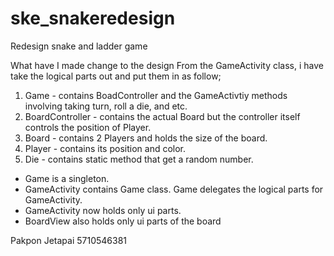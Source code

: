 # ske_snakeredesign
Redesign snake and ladder game

What have I made change to the design
From the GameActivity class, i have take the logical parts out and put them in as follow;

1. Game - contains BoadController and the GameActivtiy methods involving taking turn, roll a die, and etc.
2. BoardController - contains the actual Board but the controller itself controls the position of Player.
3. Board - contains 2 Players and holds the size of the board.
4. Player - contains its position and color.
5. Die - contains static method that get a random number.

- Game is a singleton.
- GameActivity contains Game class. Game delegates the logical parts for GameActivity.
- GameActivity now holds only ui parts.
- BoardView also holds only ui parts of the board

Pakpon Jetapai 5710546381

